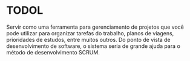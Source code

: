 # TODOL

Servir como uma ferramenta para gerenciamento de projetos que você pode utilizar para organizar tarefas do trabalho, planos de viagens, prioridades de estudos, entre muitos outros. Do ponto de vista de desenvolvimento de software, o sistema seria de grande ajuda para o método de desenvolvimento SCRUM. 
